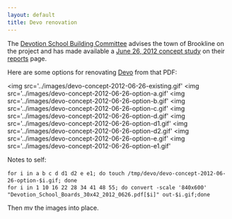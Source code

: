 ```yaml
---
layout: default
title: Devo renovation
---
```

The [Devotion School Building Committee][committee] advises the town of Brookline on the project and has made available a [June 26, 2012 concept study](http://www.brooklinema.gov/index.php?option=com_docman&task=doc_download&gid=6759&Itemid=1639) on their [reports](http://www.brooklinema.gov/index.php?option=com_docman&Itemid=1639) page.

Here are some options for renovating [Devo](..) from that PDF:

<img src='../images/devo-concept-2012-06-26-existing.gif'</img>
<img src='../images/devo-concept-2012-06-26-option-a.gif'</img>
<img src='../images/devo-concept-2012-06-26-option-b.gif'</img>
<img src='../images/devo-concept-2012-06-26-option-c.gif'</img>
<img src='../images/devo-concept-2012-06-26-option-d.gif'</img>
<img src='../images/devo-concept-2012-06-26-option-d1.gif'</img>
<img src='../images/devo-concept-2012-06-26-option-d2.gif'</img>
<img src='../images/devo-concept-2012-06-26-option-e.gif'</img>
<img src='../images/devo-concept-2012-06-26-option-e1.gif'</img>

Notes to self:

    for i in a b c d d1 d2 e e1; do touch /tmp/devo/devo-concept-2012-06-26-option-$i.gif; done
    for i in 1 10 16 22 28 34 41 48 55; do convert -scale '840x600' "Devotion_School_Boards_30x42_2012_0626.pdf[$i]" out-$i.gif;done

Then mv the images into place.

[committee]: http://www.brooklinema.gov/index.php?option=com_content&view=article&id=1396&Itemid=1636
